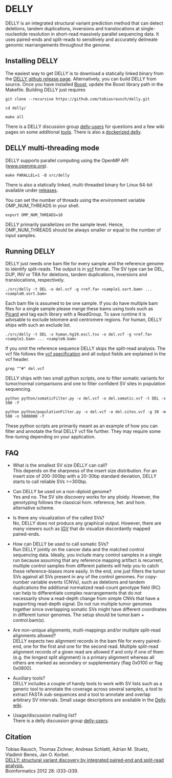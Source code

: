DELLY
=====

DELLY is an integrated structural variant prediction method that can detect deletions, tandem duplications, inversions and translocations
at single-nucleotide resolution in short-read massively parallel sequencing data. It uses paired-ends and split-reads to sensitively and accurately
delineate genomic rearrangements throughout the genome.


Installing DELLY
----------------

The easiest way to get DELLY is to download a statically linked binary from the [DELLY github release page](https://github.com/tobiasrausch/delly/releases/).
Alternatively, you can build DELLY from source. Once you have installed [Boost](http://www.boost.org), update the Boost library path in the Makefile. 
Building DELLY just requires

`git clone --recursive https://github.com/tobiasrausch/delly.git`

`cd delly/`

`make all`

There is a DELLY discussion group [delly-users](http://groups.google.com/d/forum/delly-users) for questions and a few wiki pages on some additional [tools](https://github.com/tobiasrausch/delly/wiki). There is also a [dockerized delly](https://registry.hub.docker.com/u/trausch/delly/).


DELLY multi-threading mode
--------------------------
DELLY supports parallel computing using the OpenMP API (www.openmp.org).

`make PARALLEL=1 -B src/delly`

There is also a statically linked, multi-threaded binary for Linux 64-bit available under [releases](https://github.com/tobiasrausch/delly/releases/).


You can set the number of threads using the environment variable OMP_NUM_THREADS in your shell.

`export OMP_NUM_THREADS=10`

DELLY primarily parallelizes on the sample level. Hence, OMP_NUM_THREADS should be always smaller or equal to the number of input samples. 

Running DELLY
-------------

DELLY just needs one bam file for every sample and the reference genome to identify split-reads. The output is in [vcf](http://vcftools.sourceforge.net/) format.
The SV type can be DEL, DUP, INV or TRA for deletions, tandem duplications, inversions and translocations, respectively.

`./src/delly -t DEL -o del.vcf -g <ref.fa> <sample1.sort.bam> ... <sampleN.sort.bam>`

Each bam file is assumed to be one sample. If you do have multiple bam files for a single sample please merge these bams using tools such as [Picard](http://picard.sourceforge.net/) and tag each library with a ReadGroup. To save runtime it is advisable to exclude telomere and centromere regions. For human, DELLY ships with such an exclude list.

`./src/delly -t DEL -x human.hg19.excl.tsv -o del.vcf -g <ref.fa> <sample1.bam> ... <sampleN.bam>`

If you omit the reference sequence DELLY skips the split-read analysis. The vcf file follows the [vcf specification](http://vcftools.sourceforge.net/specs.html) and all output fields are explained in the vcf header.

`grep "^#" del.vcf`

DELLY ships with two small python scripts, one to filter somatic variants for tumor/normal comparisons and one to filter confident SV sites in population sequencing.

`python python/somaticFilter.py -v del.vcf -o del.somatic.vcf -t DEL -s 500 -f`

`python python/populationFilter.py -v del.vcf -o del.sites.vcf -g 30 -m 500 -n 5000000 -f`

These python scripts are primarily meant as an example of how you can filter and annotate the final DELLY vcf file further. They may require some fine-tuning depending on your application.


FAQ
---
* What is the smallest SV size DELLY can call?  
This depends on the sharpness of the insert size distribution. For an insert size of 200-300bp with a 20-30bp standard deviation, DELLY starts to call reliable SVs >=300bp.

* Can DELLY be used on a non-diploid genome?  
Yes and no. The SV site discovery works for any ploidy. However, the genotyping follows the classical hom. reference, het. and hom. alternative scheme.

* Is there any visualization of the called SVs?  
No, DELLY does not produce any graphical output. However, there are many viewers such as [IGV](http://www.broadinstitute.org/igv/) that do visualize discordantly mapped paired-ends.

* How can DELLY be used to call somatic SVs?  
Run DELLY jointly on the cancer data and the matched control sequencing data. Ideally, you include many control samples in a single run because assuming that any reference mapping artifact is recurrent, multiple control samples from different patients will help you to catch these reference-biases more easily. In the end, one just filters the tumor SVs against all SVs present in any of the control genomes. For copy-number variable events (CNVs), such as deletions and tandem duplications the additional normalized read-count genotype field (RC) can help to differentiate complex rearrangements that do not necessarily show a read-depth change from simple CNVs that have a supporting read-depth signal. Do not run multiple tumor genomes together since overlapping somatic SVs might have different coordinates in different tumor genomes. The setup should be tumor.bam + control.bam(s).

* Are non-unique alignments, multi-mappings and/or multiple split-read alignments allowed?  
DELLY expects two alignment records in the bam file for every paired-end, one for the first and one for the second read. Multiple split-read alignment records of a given read are allowed if and only if one of them (e.g. the longest split alignment) is a primary alignment whereas all others are marked as secondary or supplementary (flag 0x0100 or flag 0x0800).

* Auxiliary tools?     
DELLY includes a couple of handy tools to work with SV lists such as a generic tool to annotate the coverage across several samples, a tool to extract FASTA sub-sequences and a tool to annotate and overlap arbitrary SV intervals. Small usage descriptions are available in the [Delly wiki](https://github.com/tobiasrausch/delly/wiki).

* Usage/discussion mailing list?         
There is a delly discussion group [delly-users](http://groups.google.com/d/forum/delly-users).


Citation
--------

Tobias Rausch, Thomas Zichner, Andreas Schlattl, Adrian M. Stuetz, Vladimir Benes, Jan O. Korbel.  
[DELLY: structural variant discovery by integrated paired-end and split-read analysis.](http://bioinformatics.oxfordjournals.org/content/28/18/i333.abstract)  
Bioinformatics 2012 28: i333-i339.

